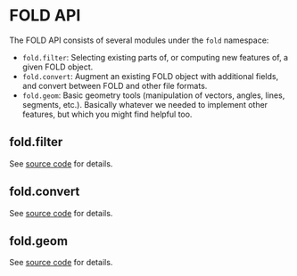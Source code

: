 # FOLD API

The FOLD API consists of several modules under the `fold` namespace:

* `fold.filter`: Selecting existing parts of, or computing new features of,
  a given FOLD object.
* `fold.convert`: Augment an existing FOLD object with additional fields,
  and convert between FOLD and other file formats.
* `fold.geom`: Basic geometry tools (manipulation of vectors, angles,
  lines, segments, etc.).  Basically whatever we needed to implement other
  features, but which you might find helpful too.

## fold.filter

See [source code](https://github.com/edemaine/fold/blob/master/src/filter.coffee)
for details.

## fold.convert

See [source code](https://github.com/edemaine/fold/blob/master/src/convert.coffee)
for details.

## fold.geom

See [source code](https://github.com/edemaine/fold/blob/master/src/geom.coffee)
for details.
